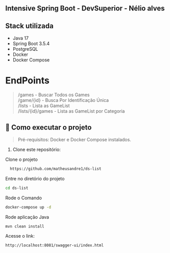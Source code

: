 
## Intensive Spring Boot - DevSuperior - Nélio alves
## Stack utilizada

- Java 17
- Spring Boot 3.5.4
- PostgreSQL
- Docker
- Docker Compose


# EndPoints


> /games - Buscar Todos os Games </br>
> /game/{id} - Busca Por Identificação Única </br>
> /lists - Lista as GameList </br>
> /lists/{id}/games - Lista as GameList por Categoria
## 🚀 Como executar o projeto

> Pré-requisitos: Docker e Docker Compose instalados.

1. Clone este repositório:

Clone o projeto

```bash
  https://github.com/matheusandre1/ds-list
```

Entre no diretório do projeto
```bash
cd ds-list
```


Rode o Comando

```bash
docker-compose up -d 
```

Rode aplicação Java
```bash
mvn clean install
```

Acesse o link:
```bash
http://localhost:8081/swagger-ui/index.html
```